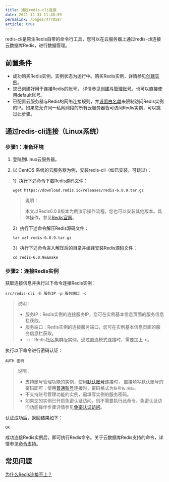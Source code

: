 ```yaml
---
title: 通过redis-cli连接
date: 2021-12-31 11:40:59
permalink: /pages/477058/
article: true
---
```


redis-cli是原生Redis自带的命令行工具，您可以在云服务器上通过redis-cli连接云数据库Redis，进行数据管理。

## 前置条件

- 成功购买Redis实例，实例状态为运行中。购买Redis实例，详情参见[创建实例](./../../04.快速入门/00.创建Redis实例.md)。
- 您已创建好用于连接Redis的账号， 详情参见[创建与管理账号](./../../05.操作指南/08.账号与密码/00.创建与管理账号.md)，也可以直接使用default账号。
- 已配置云服务器与Redis的网络连接规则，并[设置白名单](./../../04.快速入门/01.设置白名单.md)来限制访问Redis实例的IP。如果您允许同一私网网段的所有云服务器皆可访问Redis实例，可以跳过此步骤。

## 通过redis-cli连接（Linux系统）

### 步骤1：准备环境

1. 登陆到Linux云服务器。

2. 以 CentOS 系统的云服务器为例，安装redis-cli（如已安装，可跳过）：

   1）执行下述命令下载Redis源码文件：

   ```shell
   wget https://download.redis.io/releases/redis-6.0.9.tar.gz
   ```

   > 说明：
   >
   > 本文以Redis6.0.9版本为例演示操作流程，您也可以安装其他版本。具体操作，参见[Redis官网](https://redis.io/download)。

   2）执行下述命令解压Redis源码文件：

   ```shell
   tar xzf redis-6.0.9.tar.gz
   ```

   3）执行下述命令进入解压后的目录并编译安装Redis源码文件：

   ```shell
   cd redis-6.0.9&&make
   ```

### 步骤2：连接Redis实例

获取连接信息并执行以下命令连接Redis实例：

```shell
src/redis-cli -h 服务IP -p 服务端口 -c
```

> 说明：
>
> - 服务IP：Redis实例的连接服务IP，您可在实例基本信息页面的服务信息栏获取。
> - 服务端口：Redis实例的连接服务端口，您可在实例基本信息页面的服务信息栏获取。
> - -c：Redis社区集群版实例，通过直连模式连接时，需要加上-c。

执行以下命令进行密码认证：

```shell
AUTH 密码
```

> 说明：
>
> - 支持账号管理功能的实例，使用[默认账号](./../../05.操作指南/08.账号与密码/00.创建与管理账号.md#账号分类)连接时， 直接填写默认账号的密码即可；使用[普通账号](./../../05.操作指南/08.账号与密码/00.创建与管理账号.md#账号分类)连接时，密码格式为`账号名:密码`。
> - 不支持账号管理功能的实例，需填写实例的服务密码。
> - 如果您的实例已开启免密认证访问，则不需要执行此命令。免密认证访问功能操作步骤详情参见[免密认证访问](./../../05.操作指南/08.账号与密码/01.免密认证访问.md)。

认证成功后，返回结果如下：

```shell
OK
```

成功连接Redis实例后，即可执行Redis命令。关于云数据库Redis支持的命令，详情参见[命令支持](./../../02.产品简介/04.命令支持/00.命令兼容性.md)。

## 常见问题

[为什么Redis连接不上？](./../../10.故障处理/00.Redis无法连接.md)



